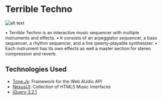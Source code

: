# Terrible Techno

![alt text](https://i.imgur.com/1VUE4X2.png "Terrible Techno Screenshot")

• Terrible Techno is an interactive music sequencer with multiple instruments and effects. 
• It consists of an arpeggiator sequencer, a bass sequencer, a rhythm sequencer, and a live qwerty-playable synthesizer. 
• Each instrument has its own effects as well a master section for stereo compression and reverb. 

## Technologies Used
- [Tone.Js](https://tonejs.github.io/): Framework for the Web AUdio API
- [NexusUI](https://nexus-js.github.io/ui/): Collection of HTML5 Music Interfaces
- [jQuery 3.2.1](https://www.jquery.com/)


